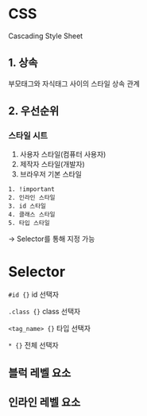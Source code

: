 # **CSS**
Cascading Style Sheet

## **1. 상속**
부모태그와 자식태그 사이의 스타일 상속 관계

## **2. 우선순위**

### **스타일 시트**

1. 사용자 스타일(컴퓨터 사용자)
2. 제작자 스타일(개발자)
3. 브라우저 기본 스타일

```
1. !important
2. 인라인 스타일
3. id 스타일
4. 클래스 스타일
5. 타입 스타일
```
-> Selector를 통해 지정 가능

# Selector
`#id {}` id 선택자

`.class {}` class 선택자

`<tag_name> {}` 타입 선택자

`* {}` 전체 선택자

## 블럭 레벨 요소
## 인라인 레벨 요소